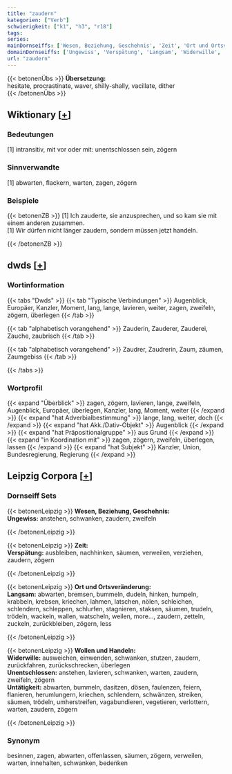 ```yaml
---
title: "zaudern"
kategorien: ["Verb"]
schwierigkeit: ["k1", "h3", "r18"]
tags:
series:
mainDornseiffs: ['Wesen, Beziehung, Geschehnis', 'Zeit', 'Ort und Ortsveränderung', 'Wollen und Handeln']
domainDornseiffs: ['Ungewiss', 'Verspätung', 'Langsam', 'Widerwille', 'Unentschlossen', 'Untätigkeit']
url: "zaudern"
---
```


{{< betonenÜbs >}}
**Übersetzung:**  
hesitate, procrastinate, waver, shilly-shally, vacillate, dither  
{{< /betonenÜbs >}}

## Wiktionary [[+](https://de.wiktionary.org/wiki/zaudern)]

### Bedeutungen
[1] intransitiv, mit vor oder mit: unentschlossen sein, zögern  

### Sinnverwandte
[1] abwarten, flackern, warten, zagen, zögern  

### Beispiele
{{< betonenZB >}}
[1] Ich zauderte, sie anzusprechen, und so kam sie mit einem anderen zusammen.  
[1] Wir dürfen nicht länger zaudern, sondern müssen jetzt handeln.  

{{< /betonenZB >}}


## dwds [[+](https://www.dwds.de/wb/zaudern)]

### Wortinformation
{{< tabs "Dwds" >}}
{{< tab "Typische Verbindungen" >}}
Augenblick, Europäer, Kanzler, Moment, lang, lange, lavieren, weiter, zagen, zweifeln, zögern, überlegen
{{< /tab >}}

{{< tab "alphabetisch vorangehend" >}}
Zauderin, Zauderer, Zauderei, Zauche, zaubrisch
{{< /tab >}}

{{< tab "alphabetisch vorangehend" >}}
Zaudrer, Zaudrerin, Zaum, zäumen, Zaumgebiss
{{< /tab >}}

{{< /tabs >}}

### Wortprofil
{{< expand "Überblick" >}} zagen, zögern, lavieren, lange, zweifeln, Augenblick, Europäer, überlegen, Kanzler, lang, Moment, weiter {{< /expand >}}
{{< expand "hat Adverbialbestimmung" >}} lange, lang, weiter, doch {{< /expand >}}
{{< expand "hat Akk./Dativ-Objekt" >}} Augenblick {{< /expand >}}
{{< expand "hat Präpositionalgruppe" >}} aus Grund {{< /expand >}}
{{< expand "in Koordination mit" >}} zagen, zögern, zweifeln, überlegen, lassen {{< /expand >}}
{{< expand "hat Subjekt" >}} Kanzler, Union, Bundesregierung, Regierung {{< /expand >}}

## Leipzig Corpora [[+](https://corpora.uni-leipzig.de/en/res?word=zaudern&corpusId=deu_newscrawl-public_2018)]

### Dornseiff Sets
{{< betonenLeipzig >}}
**Wesen, Beziehung, Geschehnis:**  
**Ungewiss:** anstehen, schwanken, zaudern, zweifeln  

{{< /betonenLeipzig >}}


{{< betonenLeipzig >}}
**Zeit:**  
**Verspätung:** ausbleiben, nachhinken, säumen, verweilen, verziehen, zaudern, zögern  

{{< /betonenLeipzig >}}


{{< betonenLeipzig >}}
**Ort und Ortsveränderung:**  
**Langsam:** abwarten, bremsen, bummeln, dudeln, hinken, humpeln, krabbeln, krebsen, kriechen, lahmen, latschen, nölen, schleichen, schlendern, schleppen, schlurfen, stagnieren, staksen, säumen, trudeln, trödeln, wackeln, wallen, watscheln, weilen, more..., zaudern, zetteln, zuckeln, zurückbleiben, zögern, less  

{{< /betonenLeipzig >}}


{{< betonenLeipzig >}}
**Wollen und Handeln:**  
**Widerwille:** ausweichen, einwenden, schwanken, stutzen, zaudern, zurückfahren, zurückschrecken, überlegen  
**Unentschlossen:** anstehen, lavieren, schwanken, warten, zaudern, zweifeln, zögern  
**Untätigkeit:** abwarten, bummeln, dasitzen, dösen, faulenzen, feiern, flanieren, herumlungern, kriechen, schlendern, schwänzen, streiken, säumen, trödeln, umherstreifen, vagabundieren, vegetieren, verlottern, warten, zaudern, zögern  

{{< /betonenLeipzig >}}

### Synonym
besinnen, zagen, abwarten, offenlassen, säumen, zögern, verweilen, warten, innehalten, schwanken, bedenken

